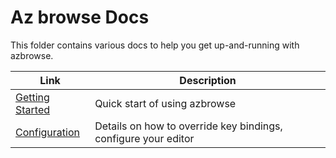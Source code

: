 # Az browse Docs

This folder contains various docs to help you get up-and-running with azbrowse.

|Link|Description|
|-|-|
|[Getting Started](getting-started.md)|Quick start of using azbrowse|
|[Configuration](config.md)|Details on how to override key bindings, configure your editor|
